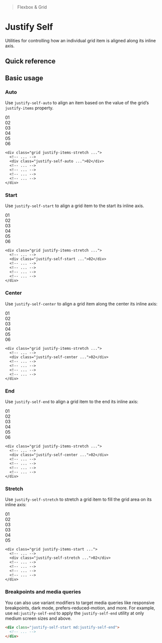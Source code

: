 > Flexbox & Grid

# Justify Self
Utilities for controlling how an individual grid item is aligned along its inline axis.

## Quick reference

<qr-table />

## Basic usage

### Auto
Use `justify-self-auto` to align an item based on the value of the grid’s `justify-items` property.

<container>
  <div class="grid grid-cols-3 gap-24">
    <div class="pd-bg-purple-500 ex-box">01</div>
    <div class="pd-bg-purple-400 ex-box justify-self-auto">02</div>
    <div class="pd-bg-purple-500 ex-box">03</div>
    <div class="pd-bg-purple-500 ex-box">04</div>
    <div class="pd-bg-purple-500 ex-box">05</div>
    <div class="pd-bg-purple-500 ex-box">06</div>
  </div>
</container>

```html{3}
<div class="grid justify-items-stretch ...">
  <!-- ... -->
  <div class="justify-self-auto ...">02</div>
  <!-- ... -->
  <!-- ... -->
  <!-- ... -->
  <!-- ... -->
</div>
```

### Start
Use `justify-self-start` to align a grid item to the start its inline axis.

<container>
  <div class="grid grid-cols-3 gap-24">
    <div class="pd-bg-cyan-700 ex-box">01</div>
    <box striped class="flex rounded-l-4" fg-color="var(--tw-cyan-fg)" bg-color="var(--tw-cyan-bg)">
      <div class="w-64 pd-bg-cyan-500 ex-box">02</div>
    </box>
    <div class="pd-bg-cyan-700 ex-box">03</div>
    <div class="pd-bg-cyan-700 ex-box">04</div>
    <div class="pd-bg-cyan-700 ex-box">05</div>
    <div class="pd-bg-cyan-700 ex-box">06</div>
  </div>
</container>

```html{3}
<div class="grid justify-items-stretch ...">
  <!-- ... -->
  <div class="justify-self-start ...">02</div>
  <!-- ... -->
  <!-- ... -->
  <!-- ... -->
  <!-- ... -->
</div>
```

### Center
Use `justify-self-center` to align a grid item along the center its inline axis:

<container>
  <div class="grid grid-cols-3 gap-24">
    <div class="pd-bg-pink-500 ex-box">01</div>
    <box striped class="flex justify-center" fg-color="var(--tw-pink-fg)" bg-color="var(--tw-pink-bg)">
      <div class="w-64 pd-bg-pink-400 ex-box">02</div>
    </box>
    <div class="pd-bg-pink-500 ex-box">03</div>
    <div class="pd-bg-pink-500 ex-box">04</div>
    <div class="pd-bg-pink-500 ex-box">05</div>
    <div class="pd-bg-pink-500 ex-box">06</div>
  </div>
</container>

```html{3}
<div class="grid justify-items-stretch ...">
  <!-- ... -->
  <div class="justify-self-center ...">02</div>
  <!-- ... -->
  <!-- ... -->
  <!-- ... -->
  <!-- ... -->
</div>
```

### End
Use `justify-self-end` to align a grid item to the end its inline axis:

<container>
  <div class="grid grid-cols-3 gap-24">
    <div class="pd-bg-indigo-500 ex-box">01</div>
    <box striped class="flex justify-end rounded-r-4" fg-color="var(--tw-indigo-fg)" bg-color="var(--tw-indigo-bg)">
      <div class="w-64 pd-bg-indigo-400 ex-box">02</div>
    </box>
    <div class="pd-bg-indigo-500 ex-box">03</div>
    <div class="pd-bg-indigo-500 ex-box">04</div>
    <div class="pd-bg-indigo-500 ex-box">05</div>
    <div class="pd-bg-indigo-500 ex-box">06</div>
  </div>
</container>

```html{3}
<div class="grid justify-items-stretch ...">
  <!-- ... -->
  <div class="justify-self-center ...">02</div>
  <!-- ... -->
  <!-- ... -->
  <!-- ... -->
  <!-- ... -->
</div>
```

### Stretch
Use `justify-self-stretch` to stretch a grid item to fill the grid area on its inline axis:

<container>
  <div class="grid grid-cols-3 gap-24">
    <box striped class="flex justify-end rounded-r-4" fg-color="var(--tw-violet-fg)" bg-color="var(--tw-violet-bg)">
      <div class="w-64 pd-bg-violet-500 ex-box">01</div>
    </box>
    <div class="pd-bg-violet-400 ex-box">02</div>
    <box striped class="flex justify-end rounded-r-4" fg-color="var(--tw-violet-fg)" bg-color="var(--tw-violet-bg)">
      <div class="w-64 pd-bg-violet-500 ex-box">03</div>
    </box>
    <box striped class="flex justify-end rounded-r-4" fg-color="var(--tw-violet-fg)" bg-color="var(--tw-violet-bg)">
      <div class="w-64 pd-bg-violet-500 ex-box">03</div>
    </box>
    <box striped class="flex justify-end rounded-r-4" fg-color="var(--tw-violet-fg)" bg-color="var(--tw-violet-bg)">
      <div class="w-64 pd-bg-violet-500 ex-box">04</div>
    </box>
    <box striped class="flex justify-end rounded-r-4" fg-color="var(--tw-violet-fg)" bg-color="var(--tw-violet-bg)">
      <div class="w-64 pd-bg-violet-500 ex-box">05</div>
    </box>
  </div>
</container>

```html{3}
<div class="grid justify-items-start ...">
  <!-- ... -->
  <div class="justify-self-stretch ...">02</div>
  <!-- ... -->
  <!-- ... -->
  <!-- ... -->
  <!-- ... -->
</div>
```

### Breakpoints and media queries
You can also use variant modifiers to target media queries like responsive breakpoints, dark mode, prefers-reduced-motion, and more. For example, use `md:justify-self-end` to apply the `justify-self-end` utility at only medium screen sizes and above.

```html
<div class="justify-self-start md:justify-self-end">
  <!-- ... -->
</div>
```
